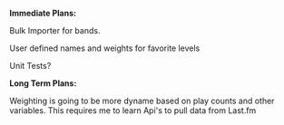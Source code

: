 **Immediate Plans:**

Bulk Importer for bands.

User defined names and weights for favorite levels

Unit Tests?

**Long Term Plans:**

Weighting is going to be more dyname based on play counts and other variables. This requires me to learn Api's to pull data from 
Last.fm
